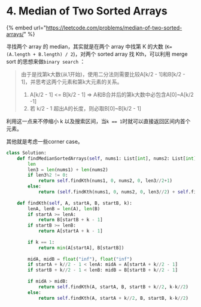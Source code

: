 # 4. Median of Two Sorted Arrays

{% embed url="https://leetcode.com/problems/median-of-two-sorted-arrays/" %}

寻找两个 array 的 median，其实就是在两个 array 中找第 K 的大数 \(`K=(A.length + B.length) / 2`\)，对两个 sorted array 找 Kth，可以利用 merge sort 的思想来做`binary search` ：

> 由于是找第k大数\(从1开始\)，使用二分法则需要比较A\[k/2 - 1\]和B\[k/2 - 1\]，并思考这两个元素和第k大元素的关系。
>
> 1. A\[k/2 - 1\] &lt;= B\[k/2 - 1\] =&gt; A和B合并后的第k大数中必包含A\[0\]~A\[k/2 -1\]
> 2. 若 k/2 - 1 超出A的长度，则必取B\[0\]~B\[k/2 - 1\]

利用这一点来不停缩小 k 以及搜索区间，当`k == 1`时就可以直接返回区间内首个元素。

其他就是考虑一些corner case。

```python
class Solution:
    def findMedianSortedArrays(self, nums1: List[int], nums2: List[int]) -> float:
        len
        len3 = len(nums1) + len(nums2)
        if len3%2 != 0:
            return self.findKth(nums1, 0, nums2, 0, len3//2+1)
        else:
            return (self.findKth(nums1, 0, nums2, 0, len3//2) + self.findKth(nums1, 0, nums2, 0, len3//2+1)) / 2
        
    def findKth(self, A, startA, B, startB, k):
        lenA, lenB = len(A), len(B)
        if startA >= lenA:
            return B[startB + k - 1]
        if startB >= lenB:
            return A[startA + k - 1]
        
        if k == 1: 
            return min(A[startA], B[startB])
        
        midA, midB = float("inf"), float("inf")
        if startA + k//2 - 1 < lenA: midA = A[startA + k//2 - 1]
        if startB + k//2 - 1 < lenB: midB = B[startB + k//2 - 1]
            
        if midA > midB:
            return self.findKth(A, startA, B, startB + k//2, k-k//2)
        else:
            return self.findKth(A, startA + k//2, B, startB, k-k//2)
        
        
        
```

